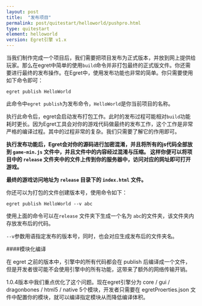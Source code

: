 ```yaml
---
layout: post
title:  "发布项目"
permalink: post/quitestart/helloworld/pushpro.html
type: quitestart
element: helloworld
version: Egret引擎 v1.x
---
```


当我们制作完成一个项目后，我们需要把项目发布为正式版本，并放到网上提供给玩家。那么在egret中简单的使用`build`命令并非打包最终的正式版文件。你还需要进行最终的发布操作。在Egret中，使用发布功能也非常的简单。你只需要使用如下命令即可：

`egret publish HelloWorld`

此命令中`egret publish`为发布命令，`HelloWorld`是你当前项目的名称。

执行此命令后，egret会启动发布打包工作。此时的发布过程可能相对`build`功能耗时更长。因为Egret工具会对你的游戏代码做最终的发布工作，这个工作是非常严格的编译过程。其中的过程非常的复杂。我们只需要了解它的作用即可。

**执行发布功能后，Egret会对你的源码进行加密混淆，并且将所有的js代码全部放到 `game-min.js` 文件中，并且文件中的内容经过混淆与压缩。
这样你便可以将项目中的 `release` 文件夹中的文件上传到你的服务器中，访问对应的网址即可打开游戏。**

**最终的游戏访问地址为 `release` 目录下的 `index.html` 文件。**

你还可以为打包的文件创建版本号，使用命令如下：

`egret publish HelloWorld --v abc`

使用上面的命令可以在`release` 文件夹下生成一个名为 `abc`的文件夹，该文件夹内存放发布后的代码。

`--v`参数用语指定发布的版本号，同时，也会对应生成发布后的文件夹名。

####模块化编译

在 egret 之前的版本中，引擎中的所有代码都会在 publish 后编译成一个文件，但是开发者很可能不会使用引擎中的所有功能，这带来了额外的网络传输开销。

1.0.4版本中我们重点优化了这个问题。现在egret引擎分为 core / gui / dragonbones / html5 / native 5个模块，开发者只需要在 egretProerties.json 文件中配置你的模块，就可以编译指定模块从而降低编译体积。